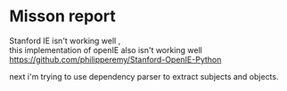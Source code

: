 # Misson report

Stanford IE isn't working well ,  
this implementation of openIE also isn't working well  
https://github.com/philipperemy/Stanford-OpenIE-Python  


next i'm trying to use dependency parser to extract subjects and objects.